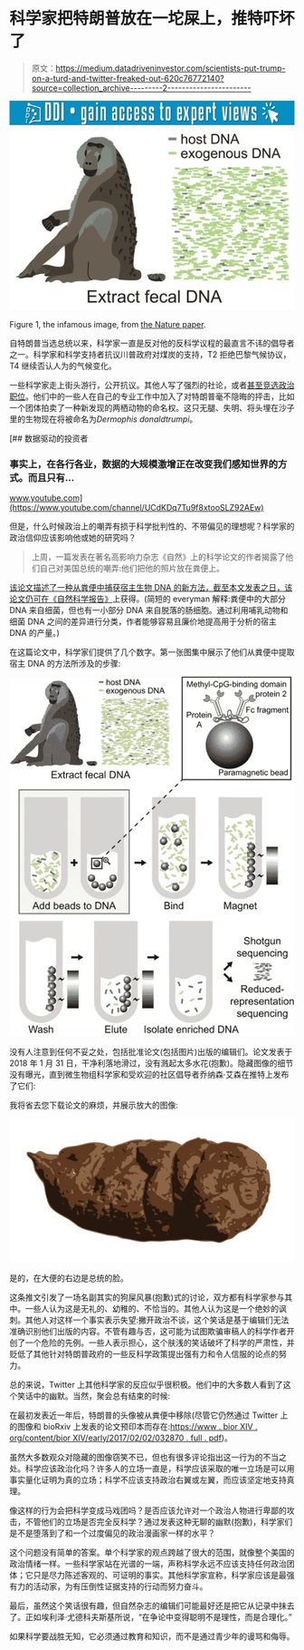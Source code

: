 # 科学家把特朗普放在一坨屎上，推特吓坏了

> 原文：<https://medium.datadriveninvestor.com/scientists-put-trump-on-a-turd-and-twitter-freaked-out-620c76772140?source=collection_archive---------2----------------------->

[![](img/af4a44963d913f749ed5b41aa15e4237.png)](http://www.track.datadriveninvestor.com/1B9E)![](img/fbad07384fd71e7b4de8b0262f26f340.png)

Figure 1, the infamous image, from [the Nature paper](https://www.nature.com/articles/s41598-018-20427-9).

自特朗普当选总统以来，科学家一直是反对他的反科学议程的最直言不讳的倡导者之一。科学家和科学支持者抗议川普政府对煤炭的支持，T2 拒绝巴黎气候协议，T4 继续否认人为的气候变化。

一些科学家走上街头游行，公开抗议。其他人写了强烈的社论，或者[甚至竞选政治职位](https://www.sciencemag.org/news/2018/02/meet-scientists-running-transform-congress-2018)。他们中的一些人在自己的专业工作中加入了对特朗普毫不隐晦的抨击，比如一个团体拍卖了一种新发现的两栖动物的命名权。这只无腿、失明、将头埋在沙子里的生物现在将被命名为*Dermophis donaldtrumpi*。

[](https://www.youtube.com/channel/UCdKDq7Tu9f8xtooSLZ92AEw) [## 数据驱动的投资者

### 事实上，在各行各业，数据的大规模激增正在改变我们感知世界的方式。而且只有…

www.youtube.com](https://www.youtube.com/channel/UCdKDq7Tu9f8xtooSLZ92AEw) 

但是，什么时候政治上的嘲弄有损于科学批判性的、不带偏见的理想呢？科学家的政治信仰应该影响他或她的研究吗？

> 上周，一篇发表在著名高影响力杂志《自然》上的科学论文的作者揭露了他们自己对美国总统的嘲弄:他们把他的照片放在粪便上。

[该论文描述了一种从粪便中捕获宿主生物 DNA 的新方法，截至本文发表之日，该论文仍可在《自然科学报告》](https://www.nature.com/articles/s41598-018-20427-9)上获得。(简短的 everyman 解释:粪便中的大部分 DNA 来自细菌，但也有一小部分 DNA 来自脱落的肠细胞。通过利用哺乳动物和细菌 DNA 之间的差异进行分类，作者能够容易且廉价地提高用于分析的宿主 DNA 的产量。)

在这篇论文中，科学家们提供了几个数字。第一张图集中展示了他们从粪便中提取宿主 DNA 的方法所涉及的步骤:

![](img/e9a9ba4a24d883a4472e8181748a1858.png)

没有人注意到任何不妥之处，包括批准论文(包括图片)出版的编辑们。论文发表于 2018 年 1 月 31 日，干净利落地滑过，没有溅起太多水花(抱歉)。隐藏图像的细节没有曝光，直到微生物组科学家和受欢迎的社区倡导者乔纳森·艾森在推特上发布了它们:

我将省去您下载论文的麻烦，并展示放大的图像:

![](img/afb79a1bfdfbc4c4420b7ca7acd8f61b.png)

是的，在大便的右边是总统的脸。

这条推文引发了一场名副其实的狗屎风暴(抱歉)式的讨论，双方都有科学家参与其中。一些人认为这是无礼的、幼稚的、不恰当的。其他人认为这是一个绝妙的讽刺。其他人对这样一个事实表示失望:撇开政治不谈，这个笑话是基于编辑们无法准确识别他们出版的内容。不管有趣与否，这可能为试图欺骗审稿人的科学作者开创了一个危险的先例。一些人表示担心，这个肤浅的笑话破坏了科学的严肃性，并贬低了其他针对特朗普政府的一些反科学政策提出强有力和令人信服的论点的努力。

总的来说，Twitter 上其他科学家的反应似乎很积极。他们中的大多数人看到了这个笑话中的幽默。当然，聚会总有结束的时候:

在最初发表近一年后，特朗普的头像被从粪便中移除(尽管它仍然通过 Twitter 上的图像和 bioRxiv 上发表的论文预印本而存在:[https://www . bior XIV . org/content/bior XIV/early/2017/02/02/032870 . full . pdf](https://www.biorxiv.org/content/biorxiv/early/2017/02/02/032870.full.pdf))。

虽然大多数观众对隐藏的图像窃笑不已，但也有很多评论指出这一行为的不当之处。科学应该政治化吗？许多人的立场一直是，科学应该采取的唯一立场是可以用事实量化证明为真的立场；科学不应该支持政治右翼或左翼，而应该坚定地支持真理。

像这样的行为会把科学变成马戏团吗？是否应该允许对一个政治人物进行卑鄙的攻击，不管他们的立场是否完全反科学？通过发表这种无聊的幽默(抱歉)，科学家们是不是堕落到了和一个过度偏见的政治漫画家一样的水平？

这个问题没有简单的答案。单个科学家的观点跨越了很大的范围，就像整个美国的政治情绪一样。一些科学家站在光谱的一端，声称科学永远不应该支持任何政治团体；它只是尽力陈述客观的、可证明的事实。其他科学家宣称，科学家应该是最强有力的活动家，为有压倒性证据支持的行动而努力奋斗。

最后，虽然这个笑话很有趣，但自然杂志的编辑们可能最好还是把它从记录中抹去了。正如埃利泽·尤德科夫斯基所说，“在争论中变得聪明不是理性，而是合理化。”

如果科学要战胜无知，它必须通过教育和知识，而不是通过青少年的谩骂和侮辱。